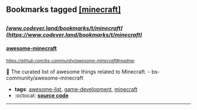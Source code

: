 ## Bookmarks tagged [[minecraft]](https://www.codever.land/search?q=[minecraft])

_<sup><sup>[www.codever.land/bookmarks/t/minecraft](https://www.codever.land/bookmarks/t/minecraft)</sup></sup>_
---
#### [awesome-minecraft](https://github.com/bs-community/awesome-minecraft#readme)
_<sup>https://github.com/bs-community/awesome-minecraft#readme</sup>_

📝 The curated list of awesome things related to Minecraft. - bs-community/awesome-minecraft
* **tags**: [awesome-list](../tagged/awesome-list.md), [game-development](../tagged/game-development.md), [minecraft](../tagged/minecraft.md)
* :octocat: **[source code](https://github.com/bs-community/awesome-minecraft#readme)**
---
